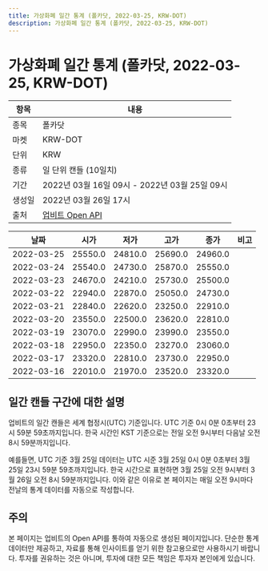 ```yaml
---
title: 가상화폐 일간 통계 (폴카닷, 2022-03-25, KRW-DOT)
description: 가상화폐 일간 통계 (폴카닷, 2022-03-25, KRW-DOT)
---
```



가상화폐 일간 통계 (폴카닷, 2022-03-25, KRW-DOT)
===

|항목|내용|
|--|--|
|종목|폴카닷|
|마켓|KRW-DOT|
|단위|KRW|
|종류|일 단위 캔들 (10일치)|
|기간|2022년 03월 16일 09시 - 2022년 03월 25일 09시|
|생성일|2022년 03월 26일 17시|
|출처|[업비트 Open API](https://docs.upbit.com)|


|날짜|시가|저가|고가|종가|비고|
|--|--|--|--|--|--|
|2022-03-25|25550.0|24810.0|25690.0|24960.0|    |
|2022-03-24|25540.0|24730.0|25870.0|25550.0|    |
|2022-03-23|24670.0|24210.0|25730.0|25500.0|    |
|2022-03-22|22940.0|22870.0|25050.0|24730.0|    |
|2022-03-21|22840.0|22620.0|23250.0|22910.0|    |
|2022-03-20|23550.0|22500.0|23620.0|22810.0|    |
|2022-03-19|23070.0|22990.0|23990.0|23550.0|    |
|2022-03-18|22950.0|22350.0|23270.0|23060.0|    |
|2022-03-17|23320.0|22810.0|23730.0|22950.0|    |
|2022-03-16|22010.0|21970.0|23520.0|23320.0|    |


일간 캔들 구간에 대한 설명
---


업비트의 일간 캔들은 세계 협정시(UTC) 기준입니다. 
UTC 기준 0시 0분 0초부터 23시 59분 59초까지입니다. 
한국 시간인 KST 기준으로는 전일 오전 9시부터 다음날 오전 8시 59분까지입니다. 


예를들면, UTC 기준 3월 25일 데이터는 UTC 시준 3월 25일 0시 0분 0초부터 3월 25일 23시 59분 59초까지입니다. 
한국 시간으로 표현하면 3월 25일 오전 9시부터 3월 26일 오전 8시 59분까지입니다. 
이와 같은 이유로 본 페이지는 매일 오전 9시마다 전날의 통계 데이터를 자동으로 작성합니다. 


주의
---


본 페이지는 업비트의 Open API를 통하여 자동으로 생성된 페이지입니다. 
단순한 통계 데이터만 제공하고, 자료를 통해 인사이트를 얻기 위한 참고용으로만 사용하시기 바랍니다. 
투자를 권유하는 것은 아니며, 투자에 대한 모든 책임은 투자자 본인에게 있습니다. 
